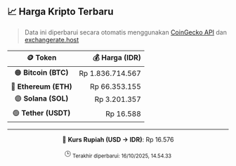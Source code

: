 

<!-- HARGA_KRIPTO -->
## 📈 Harga Kripto Terbaru

> Data ini diperbarui secara otomatis menggunakan [CoinGecko API](https://www.coingecko.com/) dan [exchangerate.host](https://exchangerate.host/)

<div align="center">

| 🪙 Token | 💰 Harga (IDR) |
|:------:|---------------:|
| 🟠 **Bitcoin (BTC)**   | Rp 1.836.714.567 |
| 🔵 **Ethereum (ETH)**  | Rp 66.353.155 |
| 🟣 **Solana (SOL)**    | Rp 3.201.357 |
| 🟢 **Tether (USDT)**   | Rp 16.588 |

---

💱 **Kurs Rupiah (USD → IDR)**: Rp 16.576

🕒 <sub>Terakhir diperbarui: 16/10/2025, 14.54.33</sub>

</div>
<!-- /HARGA_KRIPTO -->